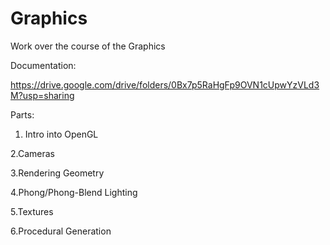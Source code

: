 # Graphics
Work over the course of the Graphics

Documentation:

https://drive.google.com/drive/folders/0Bx7p5RaHgFp9OVN1cUpwYzVLd3M?usp=sharing

Parts:

1. Intro into OpenGL

2.Cameras

3.Rendering Geometry

4.Phong/Phong-Blend Lighting

5.Textures

6.Procedural Generation

